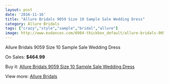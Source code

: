 ```yaml
---
layout: post
date: '2016-11-16'
title: "Allure Bridals 9059 Size 10 Sample Sale Wedding Dress"
category: Allure Bridals
tags: ["crazy","style","sample","bridal","allure"]
image: http://www.eudances.com/6984-thickbox_default/allure-bridals-9059-size-10-sample-sale-wedding-dress.jpg
---
```

Allure Bridals 9059 Size 10 Sample Sale Wedding Dress

On Sales: **$464.99**
<a href="https://www.eudances.com/en/allure-bridals/2551-allure-bridals-9059-size-10-sample-sale-wedding-dress.html"><amp-img layout="responsive" width="600" height="600" src="//www.eudances.com/6984-thickbox_default/allure-bridals-9059-size-10-sample-sale-wedding-dress.jpg" alt="Allure Bridals 9059 Size 10 Sample Sale Wedding Dress 0" /></a>
<a href="https://www.eudances.com/en/allure-bridals/2551-allure-bridals-9059-size-10-sample-sale-wedding-dress.html"><amp-img layout="responsive" width="600" height="600" src="//www.eudances.com/6985-thickbox_default/allure-bridals-9059-size-10-sample-sale-wedding-dress.jpg" alt="Allure Bridals 9059 Size 10 Sample Sale Wedding Dress 1" /></a>
<a href="https://www.eudances.com/en/allure-bridals/2551-allure-bridals-9059-size-10-sample-sale-wedding-dress.html"><amp-img layout="responsive" width="600" height="600" src="//www.eudances.com/6986-thickbox_default/allure-bridals-9059-size-10-sample-sale-wedding-dress.jpg" alt="Allure Bridals 9059 Size 10 Sample Sale Wedding Dress 2" /></a>
<a href="https://www.eudances.com/en/allure-bridals/2551-allure-bridals-9059-size-10-sample-sale-wedding-dress.html"><amp-img layout="responsive" width="600" height="600" src="//www.eudances.com/6987-thickbox_default/allure-bridals-9059-size-10-sample-sale-wedding-dress.jpg" alt="Allure Bridals 9059 Size 10 Sample Sale Wedding Dress 3" /></a>

Buy it: [Allure Bridals 9059 Size 10 Sample Sale Wedding Dress](https://www.eudances.com/en/allure-bridals/2551-allure-bridals-9059-size-10-sample-sale-wedding-dress.html "Allure Bridals 9059 Size 10 Sample Sale Wedding Dress")

View more: [Allure Bridals](https://www.eudances.com/en/2-allure-bridals "Allure Bridals")